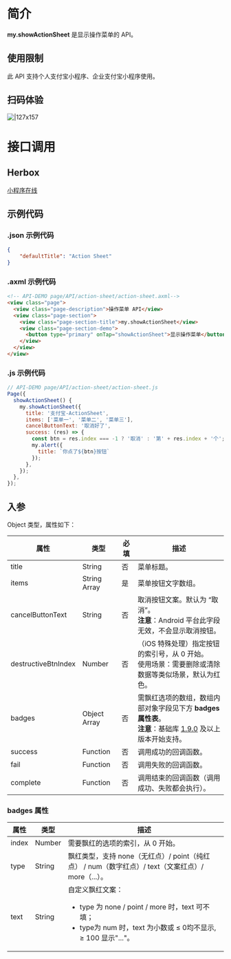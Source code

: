 
# 简介
**my.showActionSheet** 是显示操作菜单的 API。

## 使用限制
此 API 支持个人支付宝小程序、企业支付宝小程序使用。

## 扫码体验
![|127x157](https://gw.alipayobjects.com/zos/skylark-tools/public/files/8b18ebd5beaee3db9120b720546b0aea.jpeg#align=left&display=inline&height=157&margin=%5Bobject%20Object%5D&originHeight=157&originWidth=127&status=done&style=none&width=127)

# 接口调用

## Herbox
[小程序在线](https://herbox-embed.alipay.com/s/doc-action-sheet?theme=light&previewZoom=75&chInfo=openhome-doc) 

## 示例代码

### .json 示例代码
```json
{
    "defaultTitle": "Action Sheet"
}
```

### .axml 示例代码
```html
<!-- API-DEMO page/API/action-sheet/action-sheet.axml-->
<view class="page">
  <view class="page-description">操作菜单 API</view>
  <view class="page-section">
    <view class="page-section-title">my.showActionSheet</view>
    <view class="page-section-demo">
      <button type="primary" onTap="showActionSheet">显示操作菜单</button>
    </view>
  </view>
</view>
```

### .js 示例代码
```javascript
// API-DEMO page/API/action-sheet/action-sheet.js
Page({
  showActionSheet() {
    my.showActionSheet({
      title: '支付宝-ActionSheet',
      items: ['菜单一', '菜单二', '菜单三'],
      cancelButtonText: '取消好了',
      success: (res) => {
        const btn = res.index === -1 ? '取消' : '第' + res.index + '个';
        my.alert({
          title: `你点了${btn}按钮`
        });
      },
    });
  },
});
```

## 入参
Object 类型，属性如下：

| **属性** | **类型** | **必填** | **描述** |
| --- | --- | --- | --- |
| title | String | 否 | 菜单标题。 |
| items | String Array | 是 | 菜单按钮文字数组。 |
| cancelButtonText | String | 否 | 取消按钮文案。默认为 “取消”。<br />**注意**：Android 平台此字段无效，不会显示取消按钮。 |
| destructiveBtnIndex | Number | 否 | （iOS 特殊处理）指定按钮的索引号，从 0 开始。<br />使用场景：需要删除或清除数据等类似场景，默认为红色。 |
| badges | Object Array | 否 | 需飘红选项的数组，数组内部对象字段见下方 **badges 属性表**。<br />**注意**：基础库 [1.9.0](https://opendocs.alipay.com/mini/framework/lib) 及以上版本开始支持。 |
| success | Function | 否 | 调用成功的回调函数。 |
| fail | Function | 否 | 调用失败的回调函数。 |
| complete | Function | 否 | 调用结束的回调函数（调用成功、失败都会执行）。 |


### badges 属性
| **属性** | **类型** | **描述** |
| --- | --- | --- |
| index | Number | 需要飘红的选项的索引，从 0 开始。 |
| type | String | 飘红类型，支持 none（无红点）/ point（纯红点） / num（数字红点）/ text（文案红点）/ more（...）。 |
| text | String | 自定义飘红文案：<ul><li>type 为 none / point / more 时，text 可不填；</li><li>type为 num 时，text 为小数或 ≤ 0均不显示,  ≥ 100 显示"..."。</li> |


